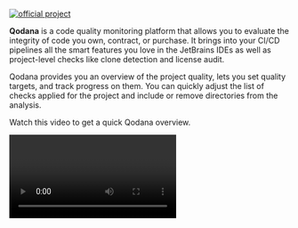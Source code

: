 [//]: # (title: About Qodana)

[![official project](https://jb.gg/badges/official-flat-square.svg)](https://confluence.jetbrains.com/display/ALL/JetBrains+on+GitHub)

**Qodana** is a code quality monitoring platform that allows you to evaluate the integrity of code you own, contract, or purchase. It brings into your CI/CD pipelines all the smart features you love in the JetBrains IDEs as well as project-level checks like clone detection and license audit. 

Qodana provides you an overview of the project quality, lets you set quality targets, and track progress on them. You can quickly adjust the list of checks applied for the project and include or remove directories from the analysis.

Watch this video to get a quick Qodana overview.

<video href="dgIw64OdjdU"/>

## Qodana at a glance

Qodana includes several command-line tools ([linters](linters.md)) which provide project analysis locally or in any CI.

Every linter provides two types of output:

* JSON files separately described per each linter in the [Inspection results](results.md) chapter
* Web report for interactive results investigation and configuration adjustment described in [UI Overview](ui-overview.md)

The Qodana UI can be part of your CI user interface in case your CI supports the UI extension. If it doesn't, you can spin the Qodana UI on your own following our [guidelines](html-report.md).

## Distribution

Qodana linters are supplied in the following distribution formats and web services:
- [Docker images](docker-images.md)
- [GitHub Actions](github-actions.md) and [GitHub App](qodana-intellij-github-application.md)
- [Cloud service](service.md)
- [Plugins](qodana_plugins.md)

## Qodana playground

[Qodana Playground](https://qodana.teamcity.com/overview?mode=builds) is a sandbox environment which runs in the JetBrains cloud CI, TeamCity. You can use it to see Qodana in action and try various options yourself.

To view an example GitHub pull request verfied by the [](qodana-intellij-github-application.md), see [this GitHub repository](https://github.com/JetBrains/qodana-examples/pull/2/checks).

## Contact us

If you encounter a bug or would like to suggest a new feature,
use the <a href="https://youtrack.jetbrains.com/newIssue?project=QD">issue tracker</a> or email the support team at <a href="mailto:qodana-support@jetbrains.com">qodana-support@jetbrains.com</a>. 

To actively participate in the Qodana community, join [Qodana Slack](http://qodana.slack.com/).

## Next steps

- <a href="getting-started.md"/>
  
- <a href="supported-technologies.md"/>